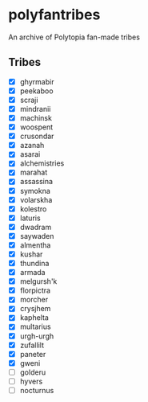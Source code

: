 # polyfantribes
An archive of Polytopia fan-made tribes

## Tribes
 - [x] ghyrmabir
 - [x] peekaboo
 - [x] scraji
 - [x] mindranii
 - [x] machinsk
 - [x] woospent
 - [x] crusondar
 - [x] azanah
 - [x] asarai
 - [x] alchemistries
 - [x] marahat
 - [x] assassina
 - [x] symokna
 - [x] volarskha
 - [x] kolestro
 - [x] laturis
 - [x] dwadram
 - [x] saywaden
 - [x] almentha
 - [x] kushar
 - [x] thundina
 - [x] armada
 - [x] melgursh'k
 - [x] florpictra
 - [x] morcher
 - [x] crysjhem
 - [x] kaphelta
 - [x] multarius
 - [x] urgh-urgh
 - [x] zufallilt
 - [x] paneter
 - [x] gweni
 - [ ] golderu
 - [ ] hyvers
 - [ ] nocturnus
